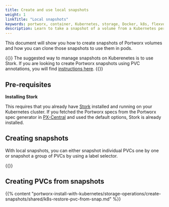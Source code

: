 ```yaml
---
title: Create and use local snapshots
weight: 1
linkTitle: "Local snapshots"
keywords: portworx, container, Kubernetes, storage, Docker, k8s, flexvol, pv, persistent disk, snapshots, stork, clones
description: Learn to take a snapshot of a volume from a Kubernetes persistent volume claim (PVC) and use that snapshot as the volume for a new pod.
---
```


This document will show you how to create snapshots of Portworx volumes and how you can clone those snapshots to use them in pods.

{{<info>}}
The suggested way to manage snapshots on Kuberenetes is to use Stork. If you are looking to create Portworx snapshots using PVC annotations, you will find [instructions here](/portworx-install-with-kubernetes/storage-operations/create-snapshots/on-demand/snaps-annotations).
{{</info>}}

## Pre-requisites

**Installing Stork**

This requires that you already have [Stork](/portworx-install-with-kubernetes/storage-operations/stork) installed and running on your
Kubernetes cluster. If you fetched the Portworx specs from the Portworx spec generator in [PX-Central](https://central.portworx.com) and used the default options, Stork is already installed.

## Creating snapshots

With local snapshots, you can either snapshot individual PVCs one by one or snapshot a group of PVCs by using a label selector.

{{<homelist series="k8s-local-snap">}}

## Creating PVCs from snapshots

{{% content "portworx-install-with-kubernetes/storage-operations/create-snapshots/shared/k8s-restore-pvc-from-snap.md" %}}
